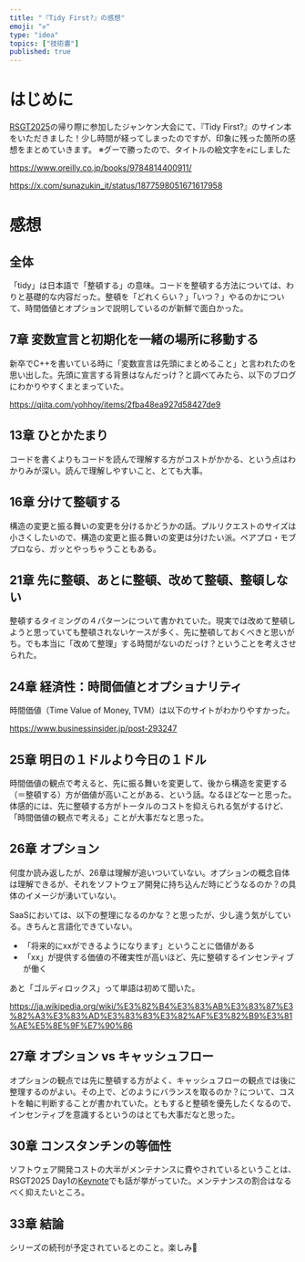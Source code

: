 ```yaml
---
title: "『Tidy First?』の感想"
emoji: "✊"
type: "idea"
topics: ["技術書"]
published: true
---
```



# はじめに

[RSGT2025](https://2025.scrumgatheringtokyo.org/)の帰り際に参加したジャンケン大会にて、『Tidy First?』のサイン本をいただきました！少し時間が経ってしまったのですが、印象に残った箇所の感想をまとめていきます。
※グーで勝ったので、タイトルの絵文字を✊にしました

https://www.oreilly.co.jp/books/9784814400911/

https://x.com/sunazukin_it/status/1877598051671617958


# 感想

## 全体

「tidy」は日本語で「整頓する」の意味。コードを整頓する方法については、わりと基礎的な内容だった。整頓を「どれくらい？」「いつ？」やるのかについて、時間価値とオプションで説明しているのが新鮮で面白かった。


## 7章 変数宣言と初期化を一緒の場所に移動する

新卒でC++を書いている時に「変数宣言は先頭にまとめること」と言われたのを思い出した。先頭に宣言する背景はなんだっけ？と調べてみたら、以下のブログにわかりやすくまとまっていた。

https://qiita.com/yohhoy/items/2fba48ea927d58427de9


## 13章 ひとかたまり

コードを書くよりもコードを読んで理解する方がコストがかかる、という点はわかりみが深い。読んで理解しやすいこと、とても大事。


## 16章 分けて整頓する

構造の変更と振る舞いの変更を分けるかどうかの話。プルリクエストのサイズは小さくしたいので、構造の変更と振る舞いの変更は分けたい派。ペアプロ・モブプロなら、ガッとやっちゃうこともある。


## 21章 先に整頓、あとに整頓、改めて整頓、整頓しない

整頓するタイミングの４パターンについて書かれていた。現実では改めて整頓しようと思っていても整頓されないケースが多く、先に整頓しておくべきと思いがち。でも本当に「改めて整理」する時間がないのだっけ？ということを考えさせられた。


## 24章 経済性：時間価値とオプショナリティ

時間価値（Time Value of Money, TVM）は以下のサイトがわかりやすかった。

https://www.businessinsider.jp/post-293247


## 25章 明日の１ドルより今日の１ドル

時間価値の観点で考えると、先に振る舞いを変更して、後から構造を変更する（＝整頓する）方が価値が高いことがある、という話。なるほどなーと思った。
体感的には、先に整頓する方がトータルのコストを抑えられる気がするけど、「時間価値の観点で考える」ことが大事だなと思った。


## 26章 オプション

何度か読み返したが、26章は理解が追いついていない。オプションの概念自体は理解できるが、それをソフトウェア開発に持ち込んだ時にどうなるのか？の具体のイメージが湧いていない。

SaaSにおいては、以下の整理になるのかな？と思ったが、少し違う気がしている。きちんと言語化できていない。
- 「将来的にxxができるようになります」ということに価値がある
- 「xx」が提供する価値の不確実性が高いほど、先に整頓するインセンティブが働く

あと「ゴルディロックス」って単語は初めて聞いた。

https://ja.wikipedia.org/wiki/%E3%82%B4%E3%83%AB%E3%83%87%E3%82%A3%E3%83%AD%E3%83%83%E3%82%AF%E3%82%B9%E3%81%AE%E5%8E%9F%E7%90%86



## 27章 オプション vs キャッシュフロー

オプションの観点では先に整頓する方がよく、キャッシュフローの観点では後に整理するのがよい。その上で、どのようにバランスを取るのか？について、コストを軸に判断することが書かれていた。ともすると整頓を優先したくなるので、インセンティブを意識するというのはとても大事だなと思った。


## 30章 コンスタンチンの等価性

ソフトウェア開発コストの大半がメンテナンスに費やされているということは、RSGT2025 Day1の[Keynote](https://confengine.com/conferences/regional-scrum-gathering-tokyo-2025/proposal/21279/the-best-product-engineering-org-in-the-world)でも話が挙がっていた。メンテナンスの割合はなるべく抑えたいところ。


## 33章 結論

シリーズの続刊が予定されているとのこと。楽しみ🥰
